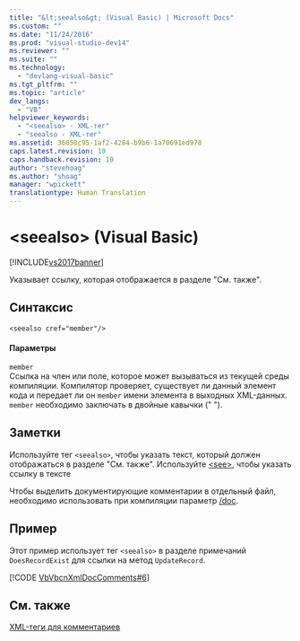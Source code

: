 ```yaml
---
title: "&lt;seealso&gt; (Visual Basic) | Microsoft Docs"
ms.custom: ""
ms.date: "11/24/2016"
ms.prod: "visual-studio-dev14"
ms.reviewer: ""
ms.suite: ""
ms.technology: 
  - "devlang-visual-basic"
ms.tgt_pltfrm: ""
ms.topic: "article"
dev_langs: 
  - "VB"
helpviewer_keywords: 
  - "<seealso> - XML-тег"
  - "seealso - XML-тег"
ms.assetid: 36050c95-1af2-4284-b9b6-1a70691ed978
caps.latest.revision: 10
caps.handback.revision: 10
author: "stevehoag"
ms.author: "shoag"
manager: "wpickett"
translationtype: Human Translation
---
```

# &lt;seealso&gt; (Visual Basic)
[!INCLUDE[vs2017banner](../../../csharp/includes/vs2017banner.md)]

Указывает ссылку, которая отображается в разделе "Cм. также".  
  
## Синтаксис  
  
```  
<seealso cref="member"/>  
```  
  
#### Параметры  
 `member`  
 Ссылка на член или поле, которое может вызываться из текущей среды компиляции.  Компилятор проверяет, существует ли данный элемент кода и передает ли он `member` имени элемента в выходных XML\-данных.  `member` необходимо заключать в двойные кавычки \(" "\).  
  
## Заметки  
 Используйте тег `<seealso>`, чтобы указать текст, который должен отображаться в разделе "См. также".  Используйте [\<see\>](../../../visual-basic/language-reference/xmldoc/see.md), чтобы указать ссылку в тексте  
  
 Чтобы выделить документирующие комментарии в отдельный файл, необходимо использовать при компиляции параметр [\/doc](../../../visual-basic/reference/command-line-compiler/doc.md).  
  
## Пример  
 Этот пример использует тег `<seealso>` в разделе примечаний `DoesRecordExist` для ссылки на метод `UpdateRecord`.  
  
 [!CODE [VbVbcnXmlDocComments#6](../CodeSnippet/VS_Snippets_VBCSharp/VbVbcnXmlDocComments#6)]  
  
## См. также  
 [XML\-теги для комментариев](../../../visual-basic/language-reference/xmldoc/recommended-xml-tags-for-documentation-comments.md)